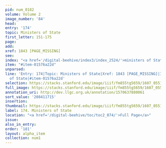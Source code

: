 ```yaml
---
pid: num_0182
volume: Volume 2
image_number: '84'
head:
entry: '174'
topic: Ministers of State
first_letter: 151-175
page:
add:
xref: 1843 [PAGE_MISSING]
see:
index: "<a href='/digital-beehive/index3/index_2524/'>ministers of State</a>"
item: "#item-01576a22d"
unparsed:
line: 'Entry: 174|Topic: Ministers of State|Xref: 1843 [PAGE_MISSING]|Index: ministers
  of State|#item-01576a22d'
selection: https://stacks.stanford.edu/image/iiif/fm855tg5659/1607_0551/804,1715,3006,573/full/0/default.jpg
full_image: https://stacks.stanford.edu/image/iiif/fm855tg5659/1607_0551/full/full/0/default.jpg
annotation_uri: http://dev.llgc.org.uk/annotation/1570637880061
sort_value: '208411715'
insertion:
thumbnail: https://stacks.stanford.edu/image/iiif/fm855tg5659/1607_0551/804,1715,600,180/250,/0/default.jpg
label: 174. Ministers of State
location: "<a href='/digital-beehive/toc/toc2_074/'>Full Page</a>"
issue:
also_in_entry:
order: '181'
layout: alpha_item
collection: num1
---
```

